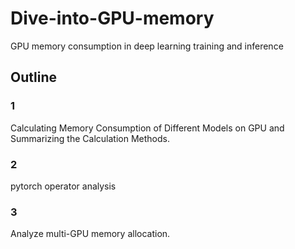 # Dive-into-GPU-memory
GPU memory consumption in deep learning training and inference

## Outline
### 1
Calculating Memory Consumption of Different Models on GPU and Summarizing the Calculation Methods.

### 2
pytorch operator analysis

### 3
Analyze multi-GPU memory allocation.


